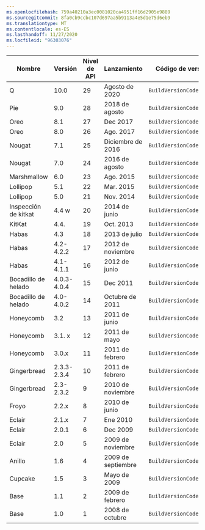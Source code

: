 ```yaml
---
ms.openlocfilehash: 759a40210a3ec0081020ca4951ff16d2905e9889
ms.sourcegitcommit: 8fa0cb9ccbc107d697aa5b9113a4e5d1e75d6eb9
ms.translationtype: MT
ms.contentlocale: es-ES
ms.lasthandoff: 11/27/2020
ms.locfileid: "96303076"
---
```


|Nombre|Versión|Nivel de API|Lanzamiento|Código de versión de compilación|
|--- |--- |--- |--- |--- |
|Q|10.0|29|Agosto de 2020|`BuildVersionCodes.Q`|
|Pie|9.0|28|2018 de agosto|`BuildVersionCodes.P`|
|Oreo|8.1|27|Dec 2017|`BuildVersionCodes.OMr1`|
|Oreo|8.0|26|Ago. 2017|`BuildVersionCodes.O`|
|Nougat|7.1|25|Diciembre de 2016|`BuildVersionCodes.NMr1`|
|Nougat|7.0|24|2016 de agosto|`BuildVersionCodes.N`|
|Marshmallow|6.0|23|Ago. 2015|`BuildVersionCodes.M`|
|Lollipop|5.1|22|Mar. 2015|`BuildVersionCodes.LollipopMr1`|
|Lollipop|5.0|21|Nov. 2014|`BuildVersionCodes.Lollipop`|
|Inspección de kitkat|4.4 w|20|2014 de junio|`BuildVersionCodes.KitKatWatch`|
|KitKat|4.4.|19|Oct. 2013|`BuildVersionCodes.KitKat`|
|Habas|4.3|18|2013 de julio|`BuildVersionCodes.JellyBeanMr2`|
|Habas|4.2-4.2.2|17|2012 de noviembre|`BuildVersionCodes.JellyBeanMr1`|
|Habas|4.1-4.1.1|16|2012 de junio|`BuildVersionCodes.JellyBean`|
|Bocadillo de helado|4.0.3-4.0.4|15|Dec 2011|`BuildVersionCodes.IceCreamSandwichMr1`|
|Bocadillo de helado|4.0-4.0.2|14|Octubre de 2011|`BuildVersionCodes.IceCreamSandwich`|
|Honeycomb|3.2|13|2011 de junio|`BuildVersionCodes.HoneyCombMr2`|
|Honeycomb|3.1. x|12|2011 de mayo|`BuildVersionCodes.HoneyCombMr1`|
|Honeycomb|3.0.x|11|2011 de febrero|`BuildVersionCodes.HoneyComb`|
|Gingerbread|2.3.3-2.3.4|10|2011 de febrero|`BuildVersionCodes.GingerBreadMr1`|
|Gingerbread|2.3-2.3.2|9|2010 de noviembre|`BuildVersionCodes.GingerBread`|
|Froyo|2.2.x|8|2010 de junio|`BuildVersionCodes.Froyo`|
|Eclair|2.1.x|7|Ene 2010|`BuildVersionCodes.EclairMr1`|
|Eclair|2.0.1|6|Dec 2009|`BuildVersionCodes.Eclair01`|
|Eclair|2.0|5|2009 de noviembre|`BuildVersionCodes.Eclair`|
|Anillo|1.6|4|2009 de septiembre|`BuildVersionCodes.Donut`|
|Cupcake|1.5|3|Mayo de 2009|`BuildVersionCodes.Cupcake`|
|Base|1.1|2|2009 de febrero|`BuildVersionCodes.Base11`|
|Base|1.0|1|2008 de octubre|`BuildVersionCodes.Base`|
